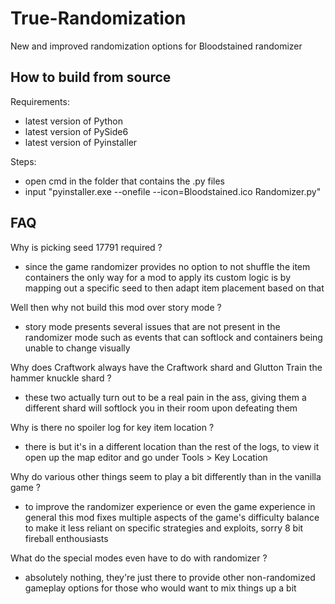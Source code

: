 # True-Randomization

New and improved randomization options for Bloodstained randomizer

## How to build from source

Requirements:
* latest version of Python
* latest version of PySide6
* latest version of Pyinstaller

Steps:
* open cmd in the folder that contains the .py files
* input "pyinstaller.exe --onefile --icon=Bloodstained.ico Randomizer.py"

## FAQ

Why is picking seed 17791 required ?
* since the game randomizer provides no option to not shuffle the item containers the only way for a mod to apply its custom logic is by mapping out a specific seed to then adapt item placement based on that

Well then why not build this mod over story mode ?
* story mode presents several issues that are not present in the randomizer mode such as events that can softlock and containers being unable to change visually

Why does Craftwork always have the Craftwork shard and Glutton Train the hammer knuckle shard ?
* these two actually turn out to be a real pain in the ass, giving them a different shard will softlock you in their room upon defeating them

Why is there no spoiler log for key item location ?
* there is but it's in a different location than the rest of the logs, to view it open up the map editor and go under Tools > Key Location

Why do various other things seem to play a bit differently than in the vanilla game ?
* to improve the randomizer experience or even the game experience in general this mod fixes multiple aspects of the game's difficulty balance to make it less reliant on specific strategies and exploits, sorry 8 bit fireball enthousiasts

What do the special modes even have to do with randomizer ?
* absolutely nothing, they're just there to provide other non-randomized gameplay options for those who would want to mix things up a bit
